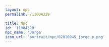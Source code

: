 ```yaml
---
layout: npc
permalink: /11004329

title: Npc
id: '11004329'
npc_name: 'Jorge'
icon_url: 'portrait/npc/02010045_jorge_p.png'
---
```


